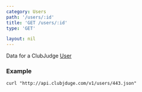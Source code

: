 ```yaml
---
category: Users
path: '/users/:id'
title: 'GET /users/:id'
type: 'GET'

layout: nil
---
```


Data for a ClubJudge [User](#/user-model)

### Example

```
curl "http://api.clubjduge.com/v1/users/443.json"
```


